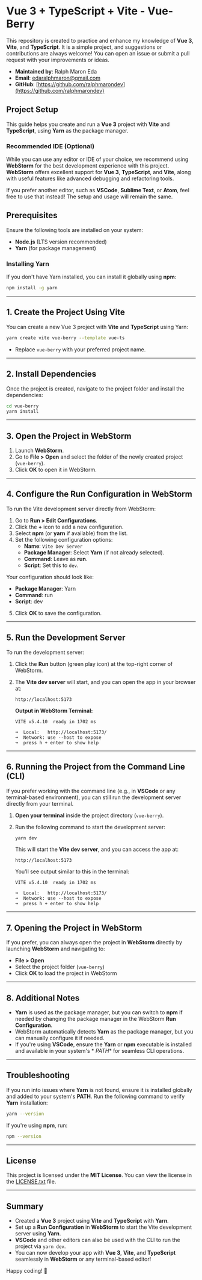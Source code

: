 # Vue 3 + TypeScript + Vite - Vue-Berry

This repository is created to practice and enhance my knowledge of **Vue 3**, **Vite**, and **TypeScript**. It is a
simple project, and suggestions or contributions are always welcome! You can open an issue or submit a pull request with
your improvements or ideas.

- **Maintained by**: Ralph Maron Eda
- **Email**: [edaralphmaron@gmail.com](mailto:edaralphmaron@gmail.com)
- **GitHub**: [https://github.com/ralphmarondev](https://github.com/ralphmarondev)

## Project Setup

This guide helps you create and run a **Vue 3** project with **Vite** and **TypeScript**, using **Yarn** as the package
manager.

### Recommended IDE (Optional)

While you can use any editor or IDE of your choice, we recommend using **WebStorm** for the best development experience
with this project. **WebStorm** offers excellent support for **Vue 3**, **TypeScript**, and **Vite**, along with useful
features like advanced debugging and refactoring tools.

If you prefer another editor, such as **VSCode**, **Sublime Text**, or **Atom**, feel free to use that instead! The
setup and usage will remain the same.

## Prerequisites

Ensure the following tools are installed on your system:

- **Node.js** (LTS version recommended)
- **Yarn** (for package management)

### Installing Yarn

If you don't have Yarn installed, you can install it globally using **npm**:

```bash
npm install -g yarn
```

---

## 1. Create the Project Using Vite

You can create a new Vue 3 project with **Vite** and **TypeScript** using Yarn:

```bash
yarn create vite vue-berry --template vue-ts
```

- Replace `vue-berry` with your preferred project name.

---

## 2. Install Dependencies

Once the project is created, navigate to the project folder and install the dependencies:

```bash
cd vue-berry
yarn install
```

---

## 3. Open the Project in WebStorm

1. Launch **WebStorm**.
2. Go to **File > Open** and select the folder of the newly created project (`vue-berry`).
3. Click **OK** to open it in WebStorm.

---

## 4. Configure the Run Configuration in WebStorm

To run the Vite development server directly from WebStorm:

1. Go to **Run > Edit Configurations**.
2. Click the **+** icon to add a new configuration.
3. Select **npm** (or **yarn** if available) from the list.
4. Set the following configuration options:
    - **Name**: `Vite Dev Server`
    - **Package Manager**: Select **Yarn** (if not already selected).
    - **Command**: Leave as **run**.
    - **Script**: Set this to `dev`.

Your configuration should look like:

- **Package Manager**: Yarn
- **Command**: run
- **Script**: dev

5. Click **OK** to save the configuration.

---

## 5. Run the Development Server

To run the development server:

1. Click the **Run** button (green play icon) at the top-right corner of WebStorm.
2. The **Vite dev server** will start, and you can open the app in your browser at:

   ```plaintext
   http://localhost:5173
   ```

   **Output in WebStorm Terminal:**
   ```
   VITE v5.4.10  ready in 1702 ms

   ➜  Local:   http://localhost:5173/
   ➜  Network: use --host to expose
   ➜  press h + enter to show help
   ```

---

## 6. Running the Project from the Command Line (CLI)

If you prefer working with the command line (e.g., in **VSCode** or any terminal-based environment), you can still run
the development server directly from your terminal.

1. **Open your terminal** inside the project directory (`vue-berry`).
2. Run the following command to start the development server:

   ```bash
   yarn dev
   ```

   This will start the **Vite dev server**, and you can access the app at:

   ```plaintext
   http://localhost:5173
   ```

   You’ll see output similar to this in the terminal:

   ```
   VITE v5.4.10  ready in 1702 ms

   ➜  Local:   http://localhost:5173/
   ➜  Network: use --host to expose
   ➜  press h + enter to show help
   ```

---

## 7. Opening the Project in WebStorm

If you prefer, you can always open the project in **WebStorm** directly by launching **WebStorm** and navigating to:

- **File > Open**
- Select the project folder (`vue-berry`)
- Click **OK** to load the project in WebStorm

---

## 8. Additional Notes

- **Yarn** is used as the package manager, but you can switch to **npm** if needed by changing the package manager in
  the WebStorm **Run Configuration**.
- WebStorm automatically detects **Yarn** as the package manager, but you can manually configure it if needed.
- If you're using **VSCode**, ensure the **Yarn** or **npm** executable is installed and available in your system's *
  *PATH** for seamless CLI operations.

---

## Troubleshooting

If you run into issues where **Yarn** is not found, ensure it is installed globally and added to your system's **PATH**.
Run the following command to verify **Yarn** installation:

```bash
yarn --version
```

If you're using **npm**, run:

```bash
npm --version
```

---

## License

This project is licensed under the **MIT License**. You can view the license in the [LICENSE.txt](LICENSE.txt) file.

---

## Summary

- Created a **Vue 3** project using **Vite** and **TypeScript** with **Yarn**.
- Set up a **Run Configuration** in **WebStorm** to start the Vite development server using **Yarn**.
- **VSCode** and other editors can also be used with the CLI to run the project via `yarn dev`.
- You can now develop your app with **Vue 3**, **Vite**, and **TypeScript** seamlessly in **WebStorm** or any
  terminal-based editor!

Happy coding! 🎉
